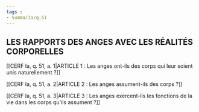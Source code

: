 ```yaml
---
tags : 
- Summa/Ia/q.51
---
```


## LES RAPPORTS DES ANGES AVEC LES RÉALITÉS CORPORELLES

[[CERF Ia, q. 51, a. 1|ARTICLE 1 : Les anges ont-ils des corps qui leur soient unis naturellement ?]]

[[CERF Ia, q. 51, a. 2|ARTICLE 2 : Les anges assument-ils des corps ?]]

[[CERF Ia, q. 51, a. 3|ARTICLE 3 : Les anges exercent-ils les fonctions de la vie dans les corps qu'ils assument ?]]

